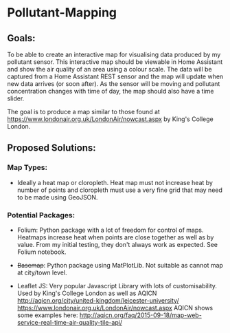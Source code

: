 # Pollutant-Mapping


## Goals:

To be able to create an interactive map for visualising data produced by my pollutant sensor. 
This interactive map should be viewable in Home Assistant and show the air quality of an area using a colour scale.
The data will be captured from a Home Assistant REST sensor and the map will update when new data arrives (or soon after).
As the sensor will be moving and pollutant concentration changes with time of day, the map should also have a time slider.

The goal is to produce a map similar to those found at https://www.londonair.org.uk/LondonAir/nowcast.aspx by King's College London.

## Proposed Solutions:

### Map Types:
  - Ideally a heat map or cloropleth. Heat map must not increase heat by number of points and cloropleth must use a very fine grid that may need to be made using GeoJSON.

### Potential Packages:

  - Folium: Python package with a lot of freedom for control of maps. Heatmaps increase heat when points are close together as well as by value. From my initial testing, they don't always work as expected. See Folium notebook.

  - ~~Basemap~~: Python package using MatPlotLib. Not suitable as cannot map at city/town level.
 
  - Leaflet JS: Very popular Javascript Library with lots of customisability. Used by King's College London as well as AQICN
               http://aqicn.org/city/united-kingdom/leicester-university/
               https://www.londonair.org.uk/LondonAir/nowcast.aspx
               AQICN shows some examples here: http://aqicn.org/faq/2015-09-18/map-web-service-real-time-air-quality-tile-api/
 
 


